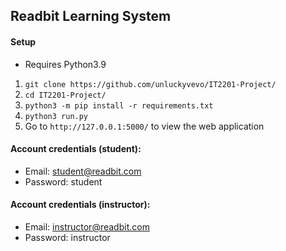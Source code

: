 ## Readbit Learning System

#### Setup

- Requires Python3.9

1. `git clone https://github.com/unluckyvevo/IT2201-Project/`
1. `cd IT2201-Project/`
1. `python3 -m pip install -r requirements.txt `
1. `python3 run.py`
1. Go to `http://127.0.0.1:5000/` to view the web application

#### Account credentials (student):
* Email: student@readbit.com 
* Password: student

#### Account credentials (instructor):
- Email: instructor@readbit.com 
- Password: instructor